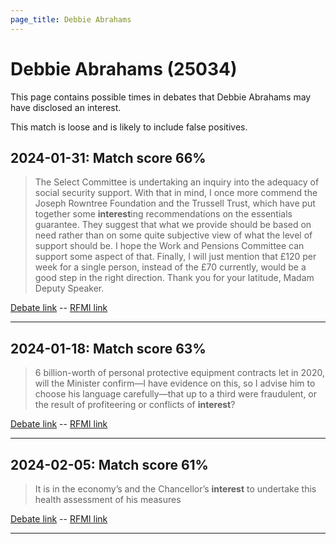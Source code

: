 ```yaml
---
page_title: Debbie Abrahams
---
```


# Debbie Abrahams  (25034)

This page contains possible times in debates that Debbie Abrahams may have disclosed an interest.

This match is loose and is likely to include false positives. 



## 2024-01-31: Match score 66%

>The Select Committee is undertaking an inquiry into the adequacy of social security support. With that in mind, I once more commend the Joseph Rowntree Foundation and the Trussell Trust, which have put together some **interest**ing recommendations on the essentials guarantee. They suggest that what we provide should be based on need rather than on some quite subjective view of what the level of support should be. I hope the Work and Pensions Committee can support some aspect of that. Finally, I will just mention that £120 per week  for a single person, instead of the £70 currently, would be a good step in the right direction. Thank you for your latitude, Madam Deputy Speaker.

[Debate link](https://www.theyworkforyou.com/debates/?id=2024-01-31d.938.2)  --  [RFMI link](https://www.theyworkforyou.com/mp/25034/register)


---



## 2024-01-18: Match score 63%

>6 billion-worth of personal protective equipment contracts let in 2020, will the Minister confirm—I have evidence on this, so I advise him to choose his language carefully—that up to a third were fraudulent, or the result of profiteering or conflicts of **interest**?

[Debate link](https://www.theyworkforyou.com/debates/?id=2024-01-18d.1001.6)  --  [RFMI link](https://www.theyworkforyou.com/mp/25034/register)


---



## 2024-02-05: Match score 61%

>It is in the economy’s and the Chancellor’s **interest** to undertake this health assessment of his measures

[Debate link](https://www.theyworkforyou.com/debates/?id=2024-02-05c.88.2)  --  [RFMI link](https://www.theyworkforyou.com/mp/25034/register)


---

